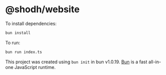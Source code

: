 # @shodh/website

To install dependencies:

```bash
bun install
```

To run:

```bash
bun run index.ts
```

This project was created using `bun init` in bun v1.0.19. [Bun](https://bun.sh) is a fast all-in-one JavaScript runtime.
